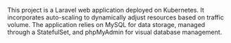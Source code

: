 

This project is a Laravel web application deployed on Kubernetes. It incorporates auto-scaling to dynamically adjust resources based on traffic volume. The application relies on MySQL for data storage, managed through a StatefulSet, and phpMyAdmin for visual database management.
